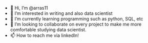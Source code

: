- 👋 Hi, I’m @arras11
- 👀 I’m interested in writing and also data scientist
- 🌱 I’m currently learning programming such as python, SQL, etc
- 💞️ I’m looking to collaborate on every project to make me more comfortable studying data scientist.
- 📫 How to reach me via linkedln!

<!---
arras11/arras11 is a ✨ special ✨ repository because its `README.md` (this file) appears on your GitHub profile.
You can click the Preview link to take a look at your changes.
--->

